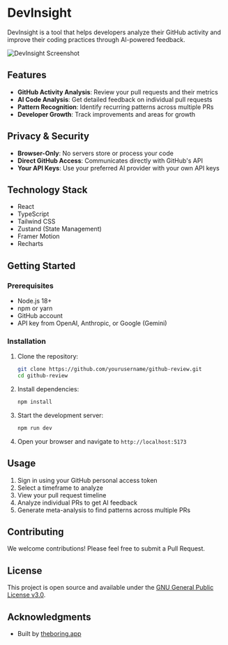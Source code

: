 # DevInsight

DevInsight is a tool that helps developers analyze their GitHub activity and improve their coding practices through AI-powered feedback.

![DevInsight Screenshot](public/screenshot.png)

## Features

- **GitHub Activity Analysis**: Review your pull requests and their metrics
- **AI Code Analysis**: Get detailed feedback on individual pull requests
- **Pattern Recognition**: Identify recurring patterns across multiple PRs
- **Developer Growth**: Track improvements and areas for growth

## Privacy & Security

- **Browser-Only**: No servers store or process your code
- **Direct GitHub Access**: Communicates directly with GitHub's API
- **Your API Keys**: Use your preferred AI provider with your own API keys

## Technology Stack

- React
- TypeScript 
- Tailwind CSS
- Zustand (State Management)
- Framer Motion
- Recharts

## Getting Started

### Prerequisites

- Node.js 18+ 
- npm or yarn
- GitHub account
- API key from OpenAI, Anthropic, or Google (Gemini)

### Installation

1. Clone the repository:
   ```bash
   git clone https://github.com/yourusername/github-review.git
   cd github-review
   ```

2. Install dependencies:
   ```bash
   npm install
   ```

3. Start the development server:
   ```bash
   npm run dev
   ```

4. Open your browser and navigate to `http://localhost:5173`

## Usage

1. Sign in using your GitHub personal access token
2. Select a timeframe to analyze
3. View your pull request timeline
4. Analyze individual PRs to get AI feedback
5. Generate meta-analysis to find patterns across multiple PRs

## Contributing

We welcome contributions! Please feel free to submit a Pull Request.

## License

This project is open source and available under the [GNU General Public License v3.0](LICENSE).

## Acknowledgments

- Built by [theboring.app](https://theboring.app)
